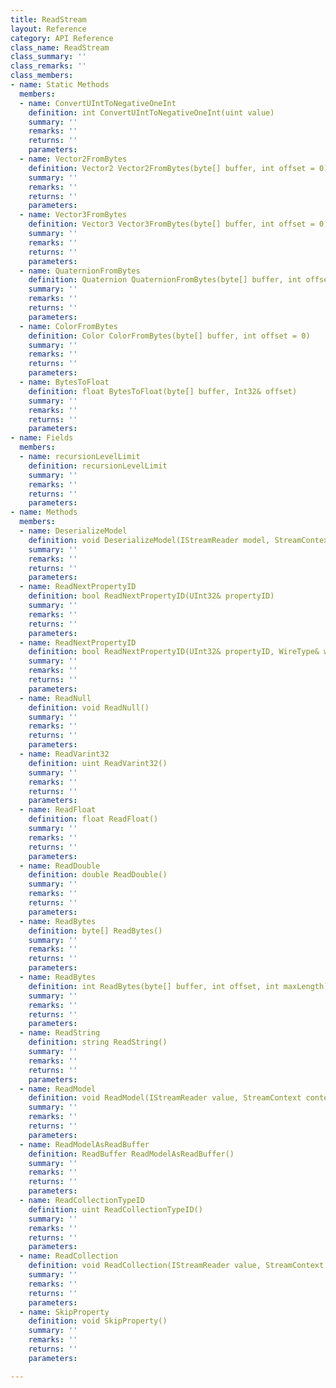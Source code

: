 ```yaml
---
title: ReadStream
layout: Reference
category: API Reference
class_name: ReadStream
class_summary: ''
class_remarks: ''
class_members:
- name: Static Methods
  members:
  - name: ConvertUIntToNegativeOneInt
    definition: int ConvertUIntToNegativeOneInt(uint value)
    summary: ''
    remarks: ''
    returns: ''
    parameters: 
  - name: Vector2FromBytes
    definition: Vector2 Vector2FromBytes(byte[] buffer, int offset = 0)
    summary: ''
    remarks: ''
    returns: ''
    parameters: 
  - name: Vector3FromBytes
    definition: Vector3 Vector3FromBytes(byte[] buffer, int offset = 0)
    summary: ''
    remarks: ''
    returns: ''
    parameters: 
  - name: QuaternionFromBytes
    definition: Quaternion QuaternionFromBytes(byte[] buffer, int offset = 0)
    summary: ''
    remarks: ''
    returns: ''
    parameters: 
  - name: ColorFromBytes
    definition: Color ColorFromBytes(byte[] buffer, int offset = 0)
    summary: ''
    remarks: ''
    returns: ''
    parameters: 
  - name: BytesToFloat
    definition: float BytesToFloat(byte[] buffer, Int32& offset)
    summary: ''
    remarks: ''
    returns: ''
    parameters: 
- name: Fields
  members:
  - name: recursionLevelLimit
    definition: recursionLevelLimit
    summary: ''
    remarks: ''
    returns: ''
    parameters: 
- name: Methods
  members:
  - name: DeserializeModel
    definition: void DeserializeModel(IStreamReader model, StreamContext context)
    summary: ''
    remarks: ''
    returns: ''
    parameters: 
  - name: ReadNextPropertyID
    definition: bool ReadNextPropertyID(UInt32& propertyID)
    summary: ''
    remarks: ''
    returns: ''
    parameters: 
  - name: ReadNextPropertyID
    definition: bool ReadNextPropertyID(UInt32& propertyID, WireType& wireType)
    summary: ''
    remarks: ''
    returns: ''
    parameters: 
  - name: ReadNull
    definition: void ReadNull()
    summary: ''
    remarks: ''
    returns: ''
    parameters: 
  - name: ReadVarint32
    definition: uint ReadVarint32()
    summary: ''
    remarks: ''
    returns: ''
    parameters: 
  - name: ReadFloat
    definition: float ReadFloat()
    summary: ''
    remarks: ''
    returns: ''
    parameters: 
  - name: ReadDouble
    definition: double ReadDouble()
    summary: ''
    remarks: ''
    returns: ''
    parameters: 
  - name: ReadBytes
    definition: byte[] ReadBytes()
    summary: ''
    remarks: ''
    returns: ''
    parameters: 
  - name: ReadBytes
    definition: int ReadBytes(byte[] buffer, int offset, int maxLength)
    summary: ''
    remarks: ''
    returns: ''
    parameters: 
  - name: ReadString
    definition: string ReadString()
    summary: ''
    remarks: ''
    returns: ''
    parameters: 
  - name: ReadModel
    definition: void ReadModel(IStreamReader value, StreamContext context, bool didForceWriteFullModel = false)
    summary: ''
    remarks: ''
    returns: ''
    parameters: 
  - name: ReadModelAsReadBuffer
    definition: ReadBuffer ReadModelAsReadBuffer()
    summary: ''
    remarks: ''
    returns: ''
    parameters: 
  - name: ReadCollectionTypeID
    definition: uint ReadCollectionTypeID()
    summary: ''
    remarks: ''
    returns: ''
    parameters: 
  - name: ReadCollection
    definition: void ReadCollection(IStreamReader value, StreamContext context, bool didForceWriteFullModel = false)
    summary: ''
    remarks: ''
    returns: ''
    parameters: 
  - name: SkipProperty
    definition: void SkipProperty()
    summary: ''
    remarks: ''
    returns: ''
    parameters: 

---
```

